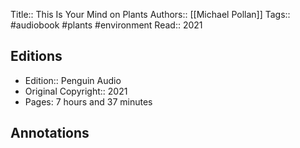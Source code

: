 Title::  This Is Your Mind on Plants
Authors::  [[Michael Pollan]]
Tags:: #audiobook #plants #environment 
Read::  2021

## Editions
- Edition::  Penguin Audio
- Original Copyright::  2021
- Pages: 7 hours and 37 minutes

## Annotations
